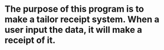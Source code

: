 # The purpose of this program is to make a tailor receipt system. When a user input the data, it will make a receipt of it.
